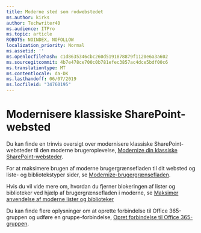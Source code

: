 ```yaml
---
title: Moderne sted som rodwebstedet
ms.author: kirks
author: Techwriter40
ms.audience: ITPro
ms.topic: article
ROBOTS: NOINDEX, NOFOLLOW
localization_priority: Normal
ms.assetid: ''
ms.openlocfilehash: c1d8635346cbc260d5191878879f1120e6a3a602
ms.sourcegitcommit: 4b7e478ce700c0b781efec3857ac4dce5bdf00c6
ms.translationtype: MT
ms.contentlocale: da-DK
ms.lasthandoff: 06/07/2019
ms.locfileid: "34760195"
---
```

# <a name="modernize-classic-sharepoint-site"></a>Modernisere klassiske SharePoint-websted

Du kan finde en trinvis oversigt over modernisere klassiske SharePoint-websteder til den moderne brugeroplevelse, [Modernize din klassiske SharePoint-websteder](https://docs.microsoft.com/sharepoint/dev/transform/modernize-classic-sites).

For at maksimere brugen af moderne brugergrænsefladen til dit websted og liste- og bibliotekstyper sider, se [Modernize-brugergrænsefladen](https://docs.microsoft.com/sharepoint/dev/transform/modernize-userinterface). 

Hvis du vil vide mere om, hvordan du fjerner blokeringen af lister og biblioteker ved hjælp af brugergrænsefladen i moderne, se [Maksimer anvendelse af moderne lister og biblioteker](https://docs.microsoft.com/sharepoint/dev/transform/modernize-userinterface-lists-and-libraries)

Du kan finde flere oplysninger om at oprette forbindelse til Office 365-gruppen og udføre en gruppe-forbindelse, [Opret forbindelse til Office 365-gruppen](https://docs.microsoft.com/sharepoint/dev/transform/modernize-connect-to-office365-group).
